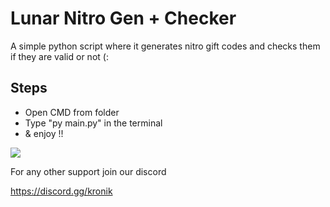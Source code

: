 # Lunar Nitro Gen + Checker

A simple python script where it generates nitro gift codes and checks them if they are valid or not (:


## Steps

- Open CMD from folder
- Type "py main.py" in the terminal 
- & enjoy !!

<img src=https://i.imgur.com/4LyNvxZ.png />
</p>

For any other support join our discord 

https://discord.gg/kronik 
